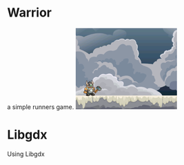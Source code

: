 # Warrior
a simple runners game.
![Screenshot](https://github.com/axehigh/libgdx_warrior/blob/master/screenshots/screen01.png "Warrior is running")

# Libgdx
Using Libgdx